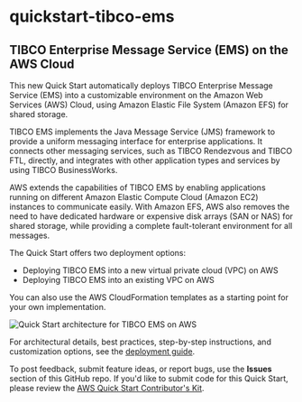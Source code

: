 # quickstart-tibco-ems
## TIBCO Enterprise Message Service (EMS)  on the AWS Cloud


This new Quick Start automatically deploys TIBCO Enterprise Message Service (EMS) into a customizable environment on the Amazon Web Services (AWS) Cloud, using Amazon Elastic File System (Amazon EFS) for shared storage.

TIBCO EMS implements the Java Message Service (JMS) framework to provide a uniform messaging interface for enterprise applications. It connects other messaging services, such as TIBCO Rendezvous and TIBCO FTL, directly, and integrates with other application types and services by using TIBCO BusinessWorks.

AWS extends the capabilities of TIBCO EMS by enabling applications running on different Amazon Elastic Compute Cloud (Amazon EC2) instances to communicate easily. With Amazon EFS, AWS also removes the need to have dedicated hardware or expensive disk arrays (SAN or NAS) for shared storage, while providing a complete fault-tolerant environment for all messages.

The Quick Start offers two deployment options:

- Deploying TIBCO EMS into a new virtual private cloud (VPC) on AWS
- Deploying TIBCO EMS into an existing VPC on AWS

You can also use the AWS CloudFormation templates as a starting point for your own implementation.

![Quick Start architecture for TIBCO EMS on AWS](https://d0.awsstatic.com/partner-network/QuickStart/datasheets/tibco-ems-on-aws-architecture.png) 

For architectural details, best practices, step-by-step instructions, and customization options, see the 
[deployment guide](https://s3.amazonaws.com/quickstart-reference/tibco/ems/latest/doc/tibco-ems-on-the-aws-cloud.pdf).

To post feedback, submit feature ideas, or report bugs, use the **Issues** section of this GitHub repo.
If you'd like to submit code for this Quick Start, please review the [AWS Quick Start Contributor's Kit](https://aws-quickstart.github.io/). 
